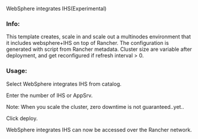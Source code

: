 WebSphere integrates IHS(Experimental)


### Info:

 This template creates, scale in and scale out a multinodes environment that it includes websphere+IHS on top of Rancher. The configuration is generated with script from Rancher metadata. 
 Cluster size are variable after deployment, and get reconfigured if refresh interval > 0.
 
 
### Usage:

 Select WebSphere integrates IHS from catalog. 
 
 Enter the number of IHS or AppSrv.

 Note: When you scale the cluster, zero downtime is not guaranteed..yet..
 
 Click deploy.
 
 WebSphere integrates IHS can now be accessed over the Rancher network. 

